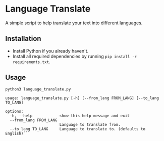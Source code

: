 # Language Translate

A simple script to help translate your text into different languages. 

## Installation
- Install Python if you already haven't.
- Install all required dependencies by running ``pip install -r requirements.txt``.

## Usage
```bash
python3 language_translate.py
```

```
usage: language_translate.py [-h] [--from_lang FROM_LANG] [--to_lang TO_LANG]

options:
  -h, --help            show this help message and exit
  --from_lang FROM_LANG
                        Language to translate from.
  --to_lang TO_LANG     Language to translate to. (defaults to English)```
